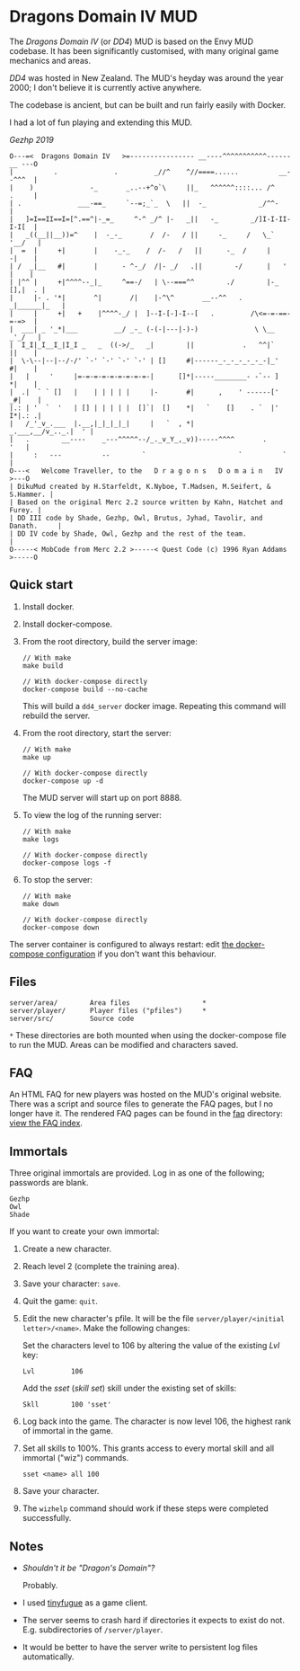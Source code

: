 # Dragons Domain IV MUD

The _Dragons Domain IV_ (or _DD4_) MUD is based on the Envy MUD codebase.
It has been significantly customised, with many original game mechanics and areas.

_DD4_ was hosted in New Zealand. The MUD's heyday was around the year 2000; I don't believe it is currently active anywhere.

The codebase is ancient, but can be built and run fairly easily with Docker.

I had a lot of fun playing and extending this MUD.

_Gezhp 2019_


    O---=<  Dragons Domain IV   >=---------------- __----^^^^^^^^^^^------__ ---O
    |          .              .         _//^    ^//====......          __--^^^  |
    |    )              -_       _..--+^o`\     ||_   ^^^^^^::::... /^    .     |
    | .              ___-==_     `--=;_`_  \   ||  -_             _/^^-         |
    |   ]=I==II==I=[^.==^|-_=_     ^-^ _/^ |-   _||   -_        _/]I-I-II-I-I[  |
    |   _((__||__))=^    |  -_-_       /  /-   / ||     -_     /   \_`   '__/   |
    |  =  |     +|       |    -_-_    /  /-   /   ||      -_  /     |     -|    |
    | /  _|__   #|       |      - ^-_/  /|- _/   .||        -/      |   '  |    |
    | |^^ |     +|^^^^--_|_     ^==-/   | \--===^^        ./        |-_ [],|  . |
    |     |- . '*|       ^|       /|    |-^\^       __--^^   .     _|______|_   |
    |     |     +|   +    |^^^^-_/ |  ]--I-[-]-I--[   .         /\<=-=-==-=-=>  |
    |  ___| _ '_*|___         __/ _-_ (-(-|---|-)-)              \ \__   _'_/   |
    |  I_I|_I__I_|I_I _   _  ((->/_   _|        ||            .   ^^|`    ||    |
    |  \-\--|--|--/-/' `-' `-' `-' `-' | []     #|------_-_-_-_-_-_-|_'   #|    |
    |   |     '     |=-=-=-=-=-=-=-=-=-|      []*|-----________- -`-- ]   *|    |
    |  .|  ` ` []   |    | | | | |     |-       #|      ,    ' ------['  _#|    |
    |.: | '  `  '   | [] | | | | |  []`|  []    *|   `    []    . `  |'  I*|.: .|
    |   /_'_v_.___  |.__,|_|_|_|_|     |   `  , *|          _.___,__/v_.._.|  ' |
    |   .        __----    _---^^^^^--/_._v_Y_,_v))-----^^^^       .        '   |
    |     :   ---          --        `                       `          `       |
    O---<   Welcome Traveller, to the   D r a g o n s   D o m a i n   IV    >---O
    | DikuMud created by H.Starfeldt, K.Nyboe, T.Madsen, M.Seifert, & S.Hammer. |
    | Based on the original Merc 2.2 source written by Kahn, Hatchet and Furey. |
    | DD III code by Shade, Gezhp, Owl, Brutus, Jyhad, Tavolir, and Danath.     |
    | DD IV code by Shade, Owl, Gezhp and the rest of the team.                 |
    O-----< MobCode from Merc 2.2 >-----< Quest Code (c) 1996 Ryan Addams >-----O
    

## Quick start

1.  Install docker.
1.  Install docker-compose.
1.  From the root directory, build the server image:

    ```
    // With make
    make build
    
    // With docker-compose directly
    docker-compose build --no-cache
    ```
    
    This will build a `dd4_server` docker image.
    Repeating this command will rebuild the server.
    

1.  From the root directory, start the server:

    ```
    // With make
    make up
    
    // With docker-compose directly
    docker-compose up -d
    ```

    The MUD server will start up on port 8888.

1.  To view the log of the running server:

    ```
    // With make
    make logs
    
    // With docker-compose directly
    docker-compose logs -f
    ```

1.  To stop the server:

    ```
    // With make
    make down
    
    // With docker-compose directly
    docker-compose down
    ```
    
The server container is configured to always restart: edit [the docker-compose configuration](docker-compose.yml) 
if you don't want this behaviour.


## Files

    server/area/        Area files                  *
    server/player/      Player files ("pfiles")     *
    server/src/         Source code

`*` These directories are both mounted when using the docker-compose file to run the MUD. 
    Areas can be modified and characters saved.


## FAQ

An HTML FAQ for new players was hosted on the MUD's original website.
There was a script and source files to generate the FAQ pages, but I no longer have it.
The rendered FAQ pages can be found in the [faq](faq) directory: [view the FAQ index](faq/dd-faq.html).


## Immortals

Three original immortals are provided. Log in as one of the following; passwords are blank.

    Gezhp
    Owl
    Shade

If you want to create your own immortal:

1.  Create a new character.
1.  Reach level 2 (complete the training area).
1.  Save your character: `save`.
1.  Quit the game: `quit`.
1.  Edit the new character's pfile. It will be the file `server/player/<initial letter>/<name>`.
    Make the following changes:
    
    Set the characters level to 106 by altering the value of the existing _Lvl_ key:
    ```
    Lvl         106
    ```    
    Add the _sset_ (_skill set_) skill under the existing set of skills:
    ```
    Skll        100 'sset'
    ```
1.  Log back into the game. The character is now level 106, the highest rank of immortal in the game.
1.  Set all skills to 100%. This grants access to every mortal skill and all immortal ("wiz") commands.
    ```
    sset <name> all 100
    ```
1.  Save your character.
1.  The `wizhelp` command should work if these steps were completed successfully.


## Notes

-   _Shouldn't it be "Dragon's Domain"?_ 

    Probably.
    
-   I used [tinyfugue](http://tinyfugue.sourceforge.net/) as a game client.

-   The server seems to crash hard if directories it expects to exist do not. E.g. subdirectories of `/server/player`.

-   It would be better to have the server write to persistent log files automatically.
